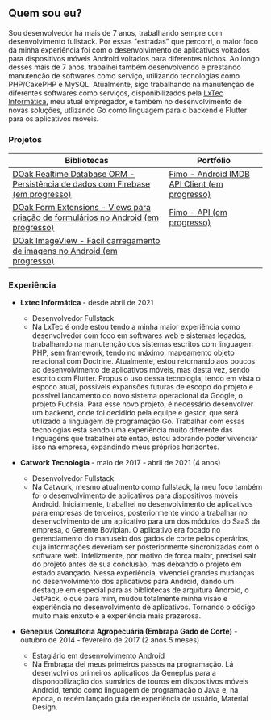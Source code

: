 ## Quem sou eu?

Sou desenvolvedor há mais de 7 anos, trabalhando sempre com desenvolvimento fullstack. Por essas "estradas" que percorri, o maior foco da minha experiência foi com o desenvolvimento de aplicativos voltados para dispositivos móveis Android voltados para diferentes nichos. Ao longo desses mais de 7 anos, trabalhei também desenvolvendo e prestando manutenção de softwares como serviço, utilizando tecnologias como PHP/CakePHP e MySQL. Atualmente, sigo trabalhando na manutenção de diferentes softwares como serviços, disponibilizados pela [LxTec Informática](https://lxtec.com.br/), meu atual empregador, e também no desenvolvimento de novas soluções, utlizando Go como linguagem para o backend e Flutter para os aplicativos móveis.

### Projetos

Bibliotecas | Portfólio
---------|---------
[DOak Realtime Database ORM - Persistência de dados com Firebase (em progresso)](https://github.com/carvaldo/DOak-Realtime-Database-ORM) | [Fimo - Android IMDB API Client (em progresso)](https://github.com/carvaldo/Digital-Innovation-One/tree/master/bootcamps/Inter-Android-Developer/Fimo)
[DOak Form Extensions - Views para criação de formulários no Android (em progresso)](https://github.com/carvaldo/DOak-Form-Extensions) | [Fimo - API (em progresso)](https://github.com/carvaldo/Digital-Innovation-One/tree/master/bootcamps/Everis-Quality-Assurance-Beginner/Fimo-API) 
[DOak ImageView - Fácil carregamento de imagens no Android (em progresso)](https://github.com/carvaldo/DOak-ImageView) | 

### Experiência

* __Lxtec Informática__ - desde abril de 2021<br>
  * Desenvolvedor Fullstack
  * Na LxTec é onde estou tendo a minha maior experiência como desenvolvedor com foco em softwares web e sistemas legados, trabalhando na manutenção dos sistemas escritos com linguagem PHP, sem framework, tendo no máximo, mapeamento objeto relacional com Doctrine. Atualmente, estou retornando aos poucos ao desenvolvimento de aplicativos móveis, mas desta vez, sendo escrito com Flutter. Propus o uso dessa tecnologia, tendo em vista o espoco atual, possiveis expansões futuras de escopo do projeto e possível lancamento do novo sistema operacional da Google, o projeto Fuchsia. Para esse novo projeto, é necessário desenvolver um backend, onde foi decidido pela equipe e gestor, que será utilizado a linguagem de programação Go. Trabalhar com essas tecnologias está sendo uma experiência muito diferente das linguagens que trabalhei até então, estou adorando poder vivenciar isso na empresa, expandindo meus próprios horizontes. 

* __Catwork Tecnologia__ - maio de 2017 - abril de 2021 (4 anos)<br>
  * Desenvolvedor Fullstack
  * Na Catwork, mesmo atualmento como fullstack, lá  meu foco também foi o desenvolvimento de aplicativos para dispositivos móveis Android. Inicialmente, trabalhei no desenvolvimento de aplicativos para empresas de terceiros, posteriormente vindo a trabalhar no desenvolvimento de um aplicativo para um dos módulos do SaaS da empresa, o Gerente Boviplan. O aplicativo era focado no gerenciamento do manuseio dos gados de corte pelos operários, cuja informações deveriam ser posteriormente sincronizadas com o software web. Infelizmente, por motivo de força maior, precisei sair do projeto antes de sua conclusão, mas deixando o projeto em estado avançado. Nessa experiência, vivenciei grandes mudanças no desenvolvimento dos aplicativos para Android, dando um destaque em especial para as bibliotecas de arquitura Android, o JetPack, o que para mim, mudou totalmente minha visão e experiência no desenvolvimento de aplicativos. Tornando o código muito mais enxuto e a experiência mais prazerosa. 

* __Geneplus Consultoria Agropecuária (Embrapa Gado de Corte)__ - outubro de 2014 - fevereiro de 2017 (2 anos 5 meses)<br>
  * Estagiário em desenvolvimento Android
  * Na Embrapa dei meus primeiros passos na programação. Lá desenvolvi os primeiros aplicaticos da Geneplus para a disponobilização dos sumários de touros em dispositivos móveis Android, tendo como linguagem de programação o Java e, na época, o recém lançado guia de experiência de usuário, Material Design.
